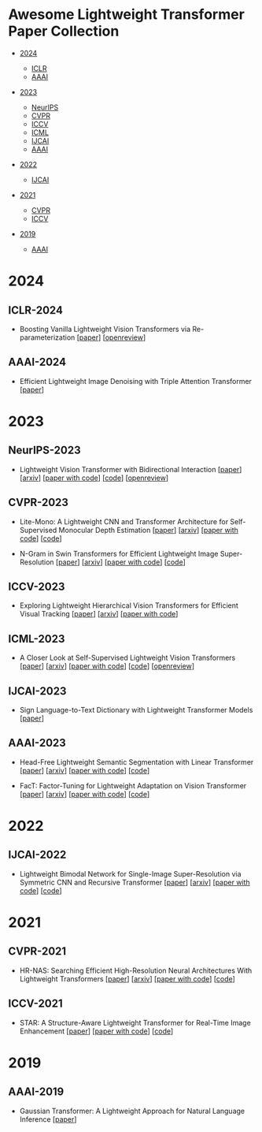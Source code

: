 # Awesome Lightweight Transformer Paper Collection


- [2024](#2024)
  - [ICLR](#iclr-2024)
  - [AAAI](#aaai-2024)

- [2023](#2023)
  - [NeurIPS](#neurips-2023)
  - [CVPR](#cvpr-2023)
  - [ICCV](#iccv-2023)
  - [ICML](#icml-2023)
  - [IJCAI](#ijcai-2023)
  - [AAAI](#aaai-2023)

- [2022](#2022)
  - [IJCAI](#ijcai-2022)

- [2021](#2021)
  - [CVPR](#cvpr-2021)
  - [ICCV](#iccv-2021)

- [2019](#2019)
  - [AAAI](#aaai-2019)



# 2024


## ICLR-2024


- Boosting Vanilla Lightweight Vision Transformers via Re-parameterization [[paper](https://iclr.cc/virtual/2024/poster/19492)] [[openreview](https://openreview.net/forum?id=3rmpixOjPS)]


## AAAI-2024


- Efficient Lightweight Image Denoising with Triple Attention Transformer [[paper](https://ojs.aaai.org/index.php/AAAI/article/view/28604)]



# 2023


## NeurIPS-2023


- Lightweight Vision Transformer with Bidirectional Interaction [[paper](https://proceedings.neurips.cc/paper_files/paper/2023/hash/3170de57bc1899315b97712043d8bb22-Abstract-Conference.html)] [[arxiv](https://arxiv.org/abs/2306.00396)] [[paper with code](https://paperswithcode.com/paper/lightweight-vision-transformer-with-1)] [[code](https://github.com/qhfan/fat)] [[openreview](https://openreview.net/forum?id=492Hfmgejy)]


## CVPR-2023


- Lite-Mono: A Lightweight CNN and Transformer Architecture for Self-Supervised Monocular Depth Estimation [[paper](https://openaccess.thecvf.com/content/CVPR2023/html/Zhang_Lite-Mono_A_Lightweight_CNN_and_Transformer_Architecture_for_Self-Supervised_Monocular_CVPR_2023_paper.html)] [[arxiv](https://arxiv.org/abs/2211.13202)] [[paper with code](https://paperswithcode.com/paper/lite-mono-a-lightweight-cnn-and-transformer)] [[code](https://github.com/noahzn/lite-mono)]

- N-Gram in Swin Transformers for Efficient Lightweight Image Super-Resolution [[paper](https://openaccess.thecvf.com/content/CVPR2023/html/Choi_N-Gram_in_Swin_Transformers_for_Efficient_Lightweight_Image_Super-Resolution_CVPR_2023_paper.html)] [[arxiv](https://arxiv.org/abs/2211.11436)] [[paper with code](https://paperswithcode.com/paper/n-gram-in-swin-transformers-for-efficient)] [[code](https://github.com/rami0205/ngramswin)]


## ICCV-2023


- Exploring Lightweight Hierarchical Vision Transformers for Efficient Visual Tracking [[paper](https://openaccess.thecvf.com/content/ICCV2023/html/Kang_Exploring_Lightweight_Hierarchical_Vision_Transformers_for_Efficient_Visual_Tracking_ICCV_2023_paper.html)] [[arxiv](https://arxiv.org/abs/2308.06904)] [[paper with code](https://paperswithcode.com/paper/exploring-lightweight-hierarchical-vision)]


## ICML-2023


- A Closer Look at Self-Supervised Lightweight Vision Transformers [[paper](https://proceedings.mlr.press/v202/wang23e.html)] [[arxiv](https://arxiv.org/abs/2205.14443)] [[paper with code](https://paperswithcode.com/paper/a-closer-look-at-self-supervised-lightweight)] [[code](https://github.com/wangsr126/mae-lite)] [[openreview](https://openreview.net/forum?id=NHfSJAWhKTw)]


## IJCAI-2023


- Sign Language-to-Text Dictionary with Lightweight Transformer Models [[paper](https://www.ijcai.org/proceedings/2023/662)]


## AAAI-2023


- Head-Free Lightweight Semantic Segmentation with Linear Transformer [[paper](https://ojs.aaai.org/index.php/AAAI/article/view/25126)] [[arxiv](https://arxiv.org/abs/2301.04648)] [[paper with code](https://paperswithcode.com/paper/head-free-lightweight-semantic-segmentation)] [[code](https://github.com/dongbo811/afformer)]

- FacT: Factor-Tuning for Lightweight Adaptation on Vision Transformer [[paper](https://ojs.aaai.org/index.php/AAAI/article/view/25187)] [[arxiv](https://arxiv.org/abs/2212.03145)] [[paper with code](https://paperswithcode.com/paper/fact-factor-tuning-for-lightweight-adaptation)] [[code](https://github.com/jieshibo/petl-vit)]



# 2022


## IJCAI-2022


- Lightweight Bimodal Network for Single-Image Super-Resolution via Symmetric CNN and Recursive Transformer [[paper](https://www.ijcai.org/proceedings/2022/128)] [[arxiv](https://arxiv.org/abs/2204.13286)] [[paper with code](https://paperswithcode.com/paper/lightweight-bimodal-network-for-single-image)] [[code](https://github.com/iviplab/lbnet)]


# 2021


## CVPR-2021


- HR-NAS: Searching Efficient High-Resolution Neural Architectures With Lightweight Transformers [[paper](https://openaccess.thecvf.com/content/CVPR2021/html/Ding_HR-NAS_Searching_Efficient_High-Resolution_Neural_Architectures_With_Lightweight_Transformers_CVPR_2021_paper.html)] [[arxiv](https://arxiv.org/abs/2106.06560)] [[paper with code](https://paperswithcode.com/paper/hr-nas-searching-efficient-high-resolution)] [[code](https://github.com/dingmyu/HR-NAS)]


## ICCV-2021


- STAR: A Structure-Aware Lightweight Transformer for Real-Time Image Enhancement [[paper](https://openaccess.thecvf.com/content/ICCV2021/html/Zhang_STAR_A_Structure-Aware_Lightweight_Transformer_for_Real-Time_Image_Enhancement_ICCV_2021_paper.html)] [[paper with code](https://paperswithcode.com/paper/star-a-structure-aware-lightweight)] [[code](https://github.com/zzyfd/STAR-pytorch)]


# 2019


## AAAI-2019


- Gaussian Transformer: A Lightweight Approach for Natural Language Inference [[paper](https://ojs.aaai.org/index.php/AAAI/article/view/4614)]